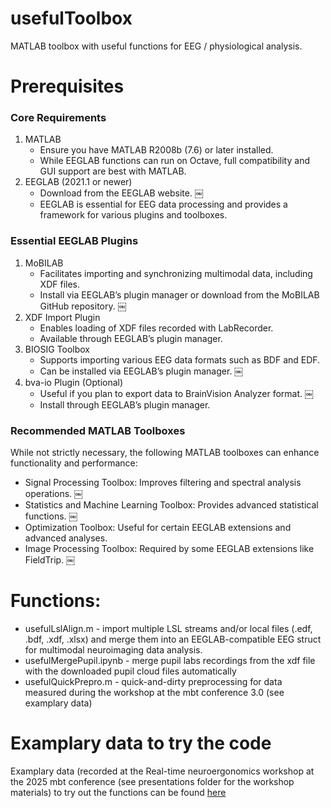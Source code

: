 # usefulToolbox
MATLAB toolbox with useful functions for EEG / physiological analysis.
 
# Prerequisites
### Core Requirements
1. MATLAB
 	- Ensure you have MATLAB R2008b (7.6) or later installed.
 	- While EEGLAB functions can run on Octave, full compatibility and GUI support are best with MATLAB.
2. EEGLAB (2021.1 or newer)
 	- Download from the EEGLAB website. ￼
 	- EEGLAB is essential for EEG data processing and provides a framework for various plugins and toolboxes.

### Essential EEGLAB Plugins
1. MoBILAB
  	- Facilitates importing and synchronizing multimodal data, including XDF files.
  	- Install via EEGLAB’s plugin manager or download from the MoBILAB GitHub repository. ￼
2. XDF Import Plugin
  	- Enables loading of XDF files recorded with LabRecorder.
  	- Available through EEGLAB’s plugin manager.
3. BIOSIG Toolbox
	- Supports importing various EEG data formats such as BDF and EDF.
	- Can be installed via EEGLAB’s plugin manager. ￼
4. bva-io Plugin (Optional)
	- Useful if you plan to export data to BrainVision Analyzer format. ￼
	- Install through EEGLAB’s plugin manager.
 
### Recommended MATLAB Toolboxes
While not strictly necessary, the following MATLAB toolboxes can enhance functionality and performance:
- Signal Processing Toolbox: Improves filtering and spectral analysis operations. ￼
- Statistics and Machine Learning Toolbox: Provides advanced statistical functions. ￼
- Optimization Toolbox: Useful for certain EEGLAB extensions and advanced analyses.
- Image Processing Toolbox: Required by some EEGLAB extensions like FieldTrip. ￼

# Functions:
- usefulLslAlign.m - import multiple LSL streams and/or local files (.edf, .bdf, .xdf, .xlsx) and merge them into an EEGLAB-compatible EEG struct for multimodal neuroimaging data analysis.
- usefulMergePupil.ipynb - merge pupil labs recordings from the xdf file with the downloaded pupil cloud files automatically
- usefulQuickPrepro.m - quick-and-dirty preprocessing for data measured during the workshop at the mbt conference 3.0 (see examplary data)

# Examplary data to try the code
Examplary data (recorded at the Real-time neuroergonomics workshop at the 2025 mbt conference (see presentations folder for the workshop materials) to try out the functions can be found [here](https://nextcloud.mbraintrain.com/s/GgCqTpkHmxedjGs)
